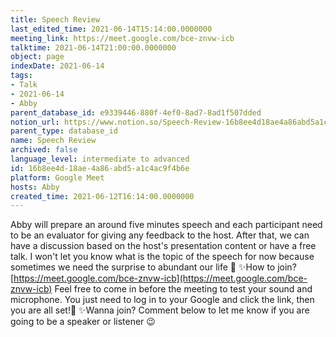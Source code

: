 ```yaml
---
title: Speech Review
last_edited_time: 2021-06-14T15:14:00.0000000
meeting_link: https://meet.google.com/bce-znvw-icb
talktime: 2021-06-14T21:00:00.0000000
object: page
indexDate: 2021-06-14
tags:
- Talk
- 2021-06-14
- Abby
parent_database_id: e9339446-880f-4ef0-8ad7-8ad1f507dded
notion_url: https://www.notion.so/Speech-Review-16b8ee4d18ae4a86abd5a1c4ac9f4b6e
parent_type: database_id
name: Speech Review
archived: false
language_level: intermediate to advanced
id: 16b8ee4d-18ae-4a86-abd5-a1c4ac9f4b6e
platform: Google Meet
hosts: Abby
created_time: 2021-06-12T16:14:00.0000000
---
```


Abby will prepare an around five minutes speech and each participant need to be an evaluator for giving any feedback to the host. After that, we can have a discussion based on the host's presentation content or have a free talk. I won't let you know what is the topic of the speech for now because sometimes we need the surprise to abundant our life 🥰
✨How to join?
 [https://meet.google.com/bce-znvw-icb](https://meet.google.com/bce-znvw-icb) 
Feel free to come in before the meeting to test your sound and microphone. You just need to log in to your Google and click the link, then you are all set!🥳 
✨Wanna join?
Comment below to let me know if you are going to be a speaker or listener 😉

